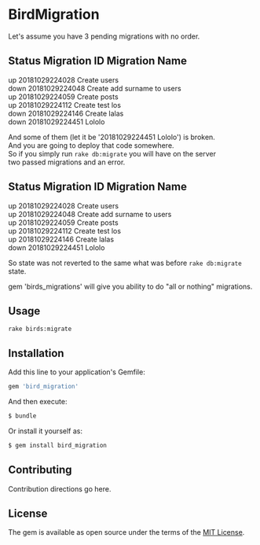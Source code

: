 # BirdMigration
Let's assume you have 3 pending migrations with no order.

 Status   Migration ID    Migration Name
--------------------------------------------------
   up     20181029224028  Create users  
  down    20181029224048  Create add surname to users  
   up     20181029224059  Create posts  
   up     20181029224112  Create test los  
  down    20181029224146  Create lalas  
  down    20181029224451  Lololo  

And some of them (let it be '20181029224451  Lololo') is broken.  
And you are going to deploy that code somewhere.  
So if you simply run `rake db:migrate` you will have on the server  
two passed migrations and an error.  

 Status   Migration ID    Migration Name  
--------------------------------------------------  
   up     20181029224028  Create users  
   up     20181029224048  Create add surname to users  
   up     20181029224059  Create posts  
   up     20181029224112  Create test los  
   up     20181029224146  Create lalas  
  down    20181029224451  Lololo  

So state was not reverted to the same what was before `rake db:migrate` state.  

gem 'birds_migrations' will give you ability to do "all or nothing" migrations.  

## Usage
`rake birds:migrate`

## Installation
Add this line to your application's Gemfile:

```ruby
gem 'bird_migration'
```

And then execute:
```bash
$ bundle
```

Or install it yourself as:
```bash
$ gem install bird_migration
```

## Contributing
Contribution directions go here.

## License
The gem is available as open source under the terms of the [MIT License](https://opensource.org/licenses/MIT).
